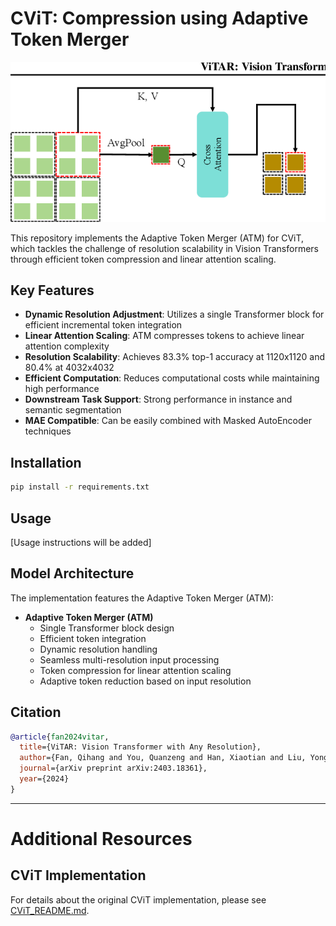 # CViT: Compression using Adaptive Token Merger

![ATM Architecture](figures/ATM.png)

This repository implements the Adaptive Token Merger (ATM) for CViT, which tackles the challenge of resolution scalability in Vision Transformers through efficient token compression and linear attention scaling.

## Key Features

- **Dynamic Resolution Adjustment**: Utilizes a single Transformer block for efficient incremental token integration
- **Linear Attention Scaling**: ATM compresses tokens to achieve linear attention complexity
- **Resolution Scalability**: Achieves 83.3% top-1 accuracy at 1120x1120 and 80.4% at 4032x4032
- **Efficient Computation**: Reduces computational costs while maintaining high performance
- **Downstream Task Support**: Strong performance in instance and semantic segmentation
- **MAE Compatible**: Can be easily combined with Masked AutoEncoder techniques

## Installation

```bash
pip install -r requirements.txt
```

## Usage

[Usage instructions will be added]

## Model Architecture

The implementation features the Adaptive Token Merger (ATM):

- **Adaptive Token Merger (ATM)**
  - Single Transformer block design
  - Efficient token integration
  - Dynamic resolution handling
  - Seamless multi-resolution input processing
  - Token compression for linear attention scaling
  - Adaptive token reduction based on input resolution

## Citation

```bibtex
@article{fan2024vitar,
  title={ViTAR: Vision Transformer with Any Resolution},
  author={Fan, Qihang and You, Quanzeng and Han, Xiaotian and Liu, Yongfei and Tao, Yunzhe and Huang, Huaibo and He, Ran and Yang, Hongxia},
  journal={arXiv preprint arXiv:2403.18361},
  year={2024}
}
```

---

# Additional Resources

## CViT Implementation

For details about the original CViT implementation, please see [CViT_README.md](CViT_README.md). 